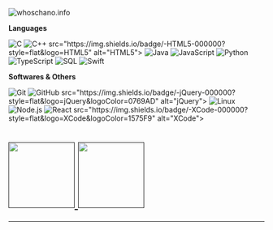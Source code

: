 <p><img src="https://img.shields.io/badge/-CHANO.DEV-000000?style=for-the-badge&amp;logo=react&amp;logoColor=white" alt="whoschano.info"></p>

<p><strong>Languages</strong></p>
<p>
  <img src="https://img.shields.io/badge/-C-000000?style=flat&amp;logo=C" alt="C">
  <img src="https://img.shields.io/badge/-C++-000000?style=flat&amp;logo=C%2B%2B&amp;logoColor=00599C" alt="C++"> src="https://img.shields.io/badge/-HTML5-000000?style=flat&amp;logo=HTML5" alt="HTML5">
  <img src="https://img.shields.io/badge/-Java-000000?style=flat&amp;logo=Java&amp;logoColor=007396" alt="Java">
  <img src="https://img.shields.io/badge/-JavaScript-000000?style=flat&amp;logo=javascript" alt="JavaScript">
  <img src="https://img.shields.io/badge/-Python-000000?style=flat&amp;logo=python" alt="Python">
  <img src="https://img.shields.io/badge/-TypeScript-000000?style=flat&amp;logo=typescript&amp;logoColor=007ACC" alt="TypeScript">
  <img src="https://img.shields.io/badge/-SQL-000000?style=flat&amp;logo=MySQL" alt="SQL">
  <img src="https://img.shields.io/badge/-Swift-000000?style=flat&amp;logo=Swift" alt="Swift">
</p>

<p><strong>Softwares & Others</strong></p>
<p>
  <img src="https://img.shields.io/badge/-Git-000000?style=flat&amp;logo=git&amp;logoColor=F05032" alt="Git">
  <img src="https://img.shields.io/badge/-GitHub-000000?style=flat&amp;logo=github&amp;logoColor=FFFFFF" alt="GitHub"> src="https://img.shields.io/badge/-jQuery-000000?style=flat&amp;logo=jQuery&amp;logoColor=0769AD" alt="jQuery">
  <img src="https://img.shields.io/badge/-Linux-000000?style=flat&amp;logo=linux&amp;logoColor=FCC624" alt="Linux">
  <img src="https://img.shields.io/badge/-Node.js-000000?style=flat&amp;logo=node.js&amp;logoColor=339933" alt="Node.js">
  <img src="https://img.shields.io/badge/-React-000000?style=flat&amp;logo=React&amp;logoColor=61DAFB" alt="React"> src="https://img.shields.io/badge/-XCode-000000?style=flat&amp;logo=XCode&amp;logoColor=1575F9" alt="XCode">
</p>

<h1>
  <a href="">
    <img align="" height="130px" src="https://github-readme-stats.vercel.app/api?username=0XHAZERO&amp;hide_title=true&amp;show_icons=true&amp;include_all_commits=true&amp;line_height=21&amp;bg_color=0,EC6C6C,FFD479,FFFC79,73FA79&amp;theme=graywhite">
    <img align="" height="130px" src="https://github-readme-stats.vercel.app/api/top-langs/?username=0XHAZERO&amp;hide_title=true&amp;layout=compact&amp;bg_color=0,73FA79,73FDFF,7A81FF&amp;theme=graywhite">
  </a>
</h1>
<hr>